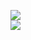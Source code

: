 [![](https://img.shields.io/badge/Made%20With-Github%20Spray-lightgrey.svg?style=for-the-badge&logo=github)](https://github.com/Annihil/github-spray#18201)  
[![](https://i.imgur.com/2DrTn0Z.gif)](https://github.com/Annihil/github-spray)